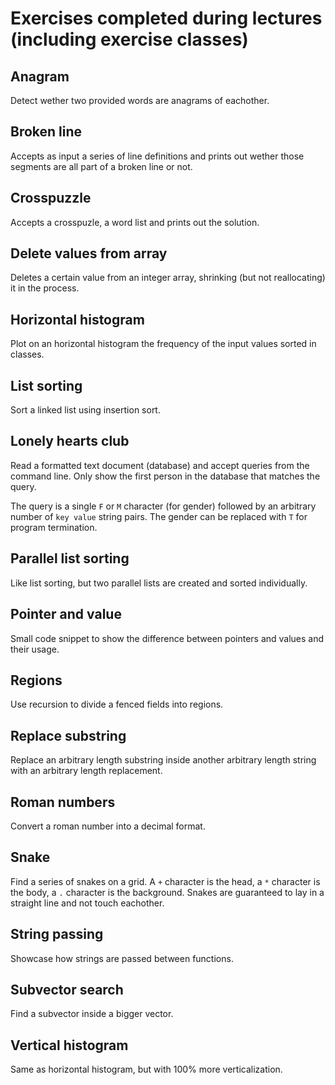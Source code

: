 # Exercises completed during lectures (including exercise classes)

## Anagram
Detect wether two provided words are anagrams of eachother.

## Broken line
Accepts as input a series of line definitions and prints out wether those segments are all part of a broken line or not.

## Crosspuzzle
Accepts a crosspuzle, a word list and prints out the solution.

## Delete values from array
Deletes a certain value from an integer array, shrinking (but not reallocating) it in the process.

## Horizontal histogram
Plot on an horizontal histogram the frequency of the input values sorted in classes.

## List sorting
Sort a linked list using insertion sort.

## Lonely hearts club
Read a formatted text document (database) and accept queries from the command line. Only show the first person in the database that matches the query.

The query is a single `F` or `M` character (for gender) followed by an arbitrary number of `key value` string pairs. The gender can be replaced with `T` for program termination.

## Parallel list sorting
Like list sorting, but two parallel lists are created and sorted individually.

## Pointer and value
Small code snippet to show the difference between pointers and values and their usage.

## Regions
Use recursion to divide a fenced fields into regions.

## Replace substring
Replace an arbitrary length substring inside another arbitrary length string with an arbitrary length replacement.

## Roman numbers
Convert a roman number into a decimal format.

## Snake
Find a series of snakes on a grid. A `+` character is the head, a `*` character is the body, a `.` character is the background. Snakes are guaranteed to lay in a straight line and not touch eachother.

## String passing
Showcase how strings are passed between functions.

## Subvector search
Find a subvector inside a bigger vector.

## Vertical histogram
Same as horizontal histogram, but with 100% more verticalization.